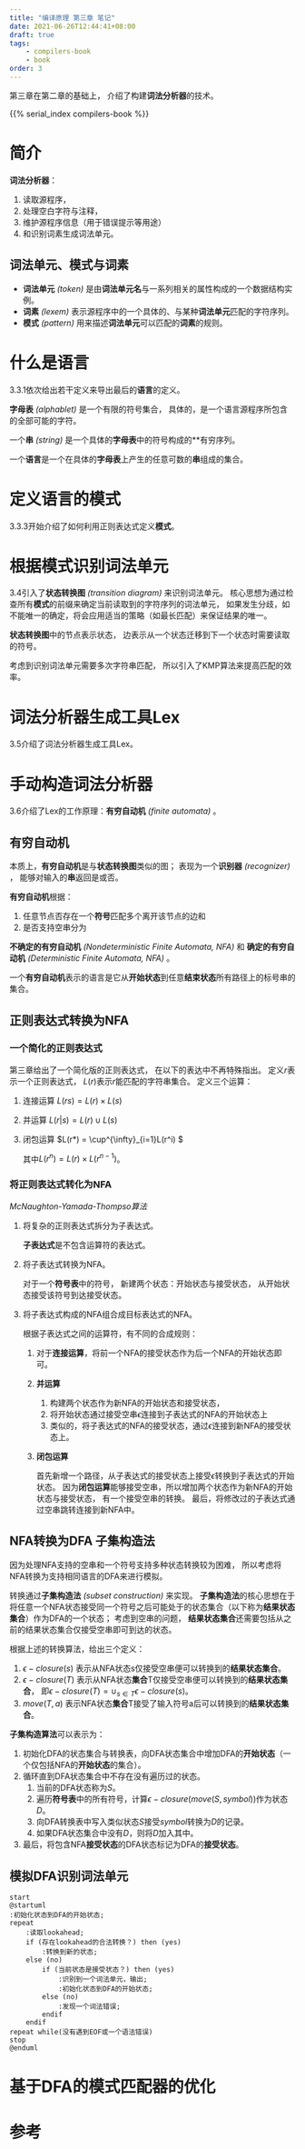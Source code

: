 ```yaml
---
title: "编译原理 第三章 笔记"
date: 2021-06-26T12:44:41+08:00
draft: true
tags:
    - compilers-book
    - book
order: 3
---
```


第三章在第二章的基础上，
介绍了构建**词法分析器**的技术。

<!--more-->

{{% serial_index compilers-book %}}

# 简介

**词法分析器**：
1. 读取源程序，
1. 处理空白字符与注释，
1. 维护源程序信息（用于错误提示等用途）
1. 和识别词素生成词法单元。

## 词法单元、模式与词素

- **词法单元** *(token)* 是由**词法单元名**与一系列相关的属性构成的一个数据结构实例。
- **词素** *(lexem)* 表示源程序中的一个具体的、与某种**词法单元**匹配的字符序列。
- **模式** *(pattern)* 用来描述**词法单元**可以匹配的**词素**的规则。

# 什么是语言

3.3.1依次给出若干定义来导出最后的**语言**的定义。

**字母表** *(alphablet)* 是一个有限的符号集合，
具体的，是一个语言源程序所包含的全部可能的字符。

一个**串** *(string)* 是一个具体的**字母表**中的符号构成的**有穷序列。

一个**语言**是一个在具体的**字母表**上产生的任意可数的**串**组成的集合。

# 定义语言的模式

3.3.3开始介绍了如何利用正则表达式定义**模式**。

# 根据模式识别词法单元 

3.4引入了**状态转换图** *(transition diagram)* 来识别词法单元。
核心思想为通过检查所有**模式**的前缀来确定当前读取到的字符序列的词法单元，
如果发生分歧，如不能唯一的确定，将会应用适当的策略（如最长匹配）来保证结果的唯一。

**状态转换图**中的节点表示状态，
边表示从一个状态迁移到下一个状态时需要读取的符号。

考虑到识别词法单元需要多次字符串匹配，
所以引入了KMP算法来提高匹配的效率。

# 词法分析器生成工具Lex

3.5介绍了词法分析器生成工具Lex。

# 手动构造词法分析器

3.6介绍了Lex的工作原理：**有穷自动机** *(finite automata)* 。

## 有穷自动机

本质上，**有穷自动机**是与**状态转换图**类似的图；
表现为一个**识别器** *(recognizer)* ，
能够对输入的**串**返回是或否。

**有穷自动机**根据：

1. 任意节点否存在一个**符号**匹配多个离开该节点的边和
1. 是否支持空串分为

**不确定的有穷自动机** *(Nondeterministic Finite Automata, NFA)* 和
**确定的有穷自动机** *(Deterministic Finite Automata, NFA)* 。

一个**有穷自动机**表示的语言是它从**开始状态**到任意**结束状态**所有路径上的标号串的集合。

## 正则表达式转换为NFA

### 一个简化的正则表达式

第三章给出了一个简化版的正则表达式，
在以下的表达中不再特殊指出。
定义$r$表示一个正则表达式，
$L(r)$表示$r$能匹配的字符串集合。
定义三个运算：

1. 连接运算 $L(rs) = L(r) \times L(s)$
1. 并运算 $L(r|s) = L(r) \cup L(s)$
1. 闭包运算 $L(r*) = \cup^{\infty}_{i=1}L(r^i) \$

    其中$L(r^n) = L(r) \times L(r^{n-1})$。

### 将正则表达式转化为NFA

*McNaughton-Yamada-Thompso算法*

1. 将复杂的正则表达式拆分为子表达式。

    **子表达式**是不包含运算符的表达式。

1. 将子表达式转换为NFA。

    对于一个**符号表**中的符号，
    新建两个状态：开始状态与接受状态，
    从开始状态接受该符号到达接受状态。

1. 将子表达式构成的NFA组合成目标表达式的NFA。

    根据子表达式之间的运算符，有不同的合成规则：

    1. 对于**连接运算**，将前一个NFA的接受状态作为后一个NFA的开始状态即可。

    1. **并运算**

        1. 构建两个状态作为新NFA的开始状态和接受状态，
        1. 将开始状态通过接受空串$\epsilon$连接到子表达式的NFA的开始状态上
        1. 类似的，将子表达式的NFA的接受状态，通过$\epsilon$连接到新NFA的接受状态上。

    1. **闭包运算**

        首先新增一个路径，从子表达式的接受状态上接受$\epsilon$转换到子表达式的开始状态。
        因为**闭包运算**能够接受空串，所以增加两个状态作为新NFA的开始状态与接受状态，
        有一个接受空串的转换。
        最后，将修改过的子表达式通过空串跳转连接到新NFA中。


## NFA转换为DFA 子集构造法

因为处理NFA支持的空串和一个符号支持多种状态转换较为困难，
所以考虑将NFA转换为支持相同语言的DFA来进行模拟。

转换通过**子集构造法** *(subset construction)* 来实现。
**子集构造法**的核心思想在于将任意一个NFA状态接受同一个符号之后可能处于的状态集合（以下称为**结果状态集合**）作为DFA的一个状态；
考虑到空串的问题，
**结果状态集合**还需要包括从之前的结果状态集合仅接受空串即可到达的状态。

根据上述的转换算法，给出三个定义：

1. $\epsilon-closure(s)$ 表示从NFA状态s仅接受空串便可以转换到的**结果状态集合**。
1. $\epsilon-closure(T)$ 表示从NFA状态**集合**T仅接受空串便可以转换到的**结果状态集合**，
即$\epsilon-closure(T) = \cup_{s \in T}\epsilon-closure(s)$。
1. $move(T, a)$ 表示NFA状态**集合**T接受了输入符号a后可以转换到的**结果状态集合**。

**子集构造算法**可以表示为：

1. 初始化DFA的状态集合与转换表，向DFA状态集合中增加DFA的**开始状态**（一个仅包括NFA的**开始状态**的集合）。
1. 循环直到DFA状态集合中不存在没有遍历过的状态。
    1. 当前的DFA状态称为$S$。
    1. 遍历**符号表**中的所有符号，计算$\epsilon-closure(move(S, symbol))$作为状态$D$。
    1. 向DFA转换表中写入类似状态$S$接受$symbol$转换为$D$的记录。
    1. 如果DFA状态集合中没有$D$，则将$D$加入其中。
1. 最后，将包含NFA**接受状态**的DFA状态标记为DFA的**接受状态**。

## 模拟DFA识别词法单元

```plantuml
start
@startuml
:初始化状态到DFA的开始状态;
repeat
    :读取lookahead;
    if (存在lookahead的合法转换？) then (yes)
        :转换到新的状态;
    else (no)
        if (当前状态是接受状态？) then (yes)
            :识别到一个词法单元，输出;
            :初始化状态到DFA的开始状态;
        else (no)
            :发现一个词法错误;
        endif
    endif
repeat while(没有遇到EOF或一个语法错误)
stop
@enduml
```

# 基于DFA的模式匹配器的优化

# 参考
